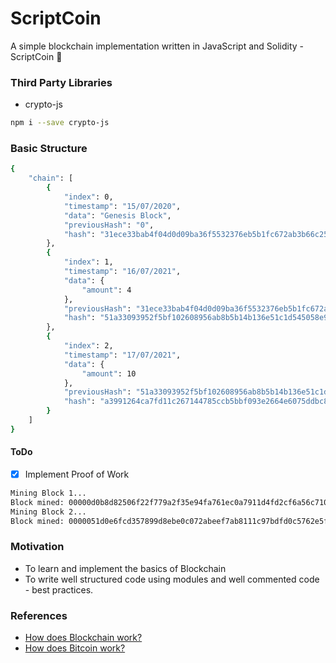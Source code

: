 # ScriptCoin

A simple blockchain implementation written in JavaScript and Solidity - ScriptCoin 🔰

### Third Party Libraries

- crypto-js

```bash
npm i --save crypto-js
```

### Basic Structure

```bash
{
    "chain": [
        {
            "index": 0,
            "timestamp": "15/07/2020",
            "data": "Genesis Block",
            "previousHash": "0",
            "hash": "31ece33bab4f04d0d09ba36f5532376eb5b1fc672ab3b66c25bdf8ef9ed1f134"
        },
        {
            "index": 1,
            "timestamp": "16/07/2021",
            "data": {
                "amount": 4
            },
            "previousHash": "31ece33bab4f04d0d09ba36f5532376eb5b1fc672ab3b66c25bdf8ef9ed1f134",
            "hash": "51a33093952f5bf102608956ab8b5b14b136e51c1d545058e910708ff4b98fd4"
        },
        {
            "index": 2,
            "timestamp": "17/07/2021",
            "data": {
                "amount": 10
            },
            "previousHash": "51a33093952f5bf102608956ab8b5b14b136e51c1d545058e910708ff4b98fd4",
            "hash": "a3991264ca7fd11c267144785ccb5bbf093e2664e6075ddbc84ece6b3ff12bc4"
        }
    ]
}

```

#### ToDo

- [X] Implement Proof of Work

```bash
Mining Block 1...
Block mined: 00000d0b8d82506f22f779a2f35e94fa761ec0a7911d4fd2cf6a56c71063286c
Mining Block 2...
Block mined: 0000051d0e6fcd357899d8ebe0c072abeef7ab8111c97bdfd0c5762e5f954e61
```

### Motivation

- To learn and implement the basics of Blockchain
- To write well structured code using modules and well commented code - best practices.

### References

- [How does Blockchain work?](https://www.youtube.com/watch?v=SSo_EIwHSd4)
- [How does Bitcoin work?](https://www.youtube.com/watch?v=bBC-nXj3Ng4)
